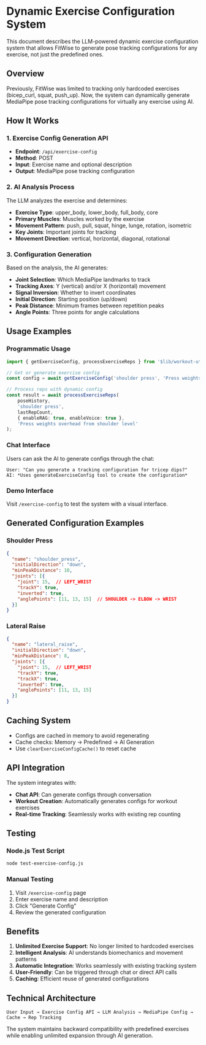 # Dynamic Exercise Configuration System

This document describes the LLM-powered dynamic exercise configuration system that allows FitWise to generate pose tracking configurations for any exercise, not just the predefined ones.

## Overview

Previously, FitWise was limited to tracking only hardcoded exercises (bicep_curl, squat, push_up). Now, the system can dynamically generate MediaPipe pose tracking configurations for virtually any exercise using AI.

## How It Works

### 1. Exercise Config Generation API
- **Endpoint**: `/api/exercise-config`
- **Method**: POST
- **Input**: Exercise name and optional description
- **Output**: MediaPipe pose tracking configuration

### 2. AI Analysis Process
The LLM analyzes the exercise and determines:
- **Exercise Type**: upper_body, lower_body, full_body, core
- **Primary Muscles**: Muscles worked by the exercise
- **Movement Pattern**: push, pull, squat, hinge, lunge, rotation, isometric
- **Key Joints**: Important joints for tracking
- **Movement Direction**: vertical, horizontal, diagonal, rotational

### 3. Configuration Generation
Based on the analysis, the AI generates:
- **Joint Selection**: Which MediaPipe landmarks to track
- **Tracking Axes**: Y (vertical) and/or X (horizontal) movement
- **Signal Inversion**: Whether to invert coordinates
- **Initial Direction**: Starting position (up/down)
- **Peak Distance**: Minimum frames between repetition peaks
- **Angle Points**: Three points for angle calculations

## Usage Examples

### Programmatic Usage

```typescript
import { getExerciseConfig, processExerciseReps } from '$lib/workout-utils';

// Get or generate exercise config
const config = await getExerciseConfig('shoulder press', 'Press weights overhead from shoulder level');

// Process reps with dynamic config
const result = await processExerciseReps(
    poseHistory, 
    'shoulder press', 
    lastRepCount, 
    { enableRAG: true, enableVoice: true },
    'Press weights overhead from shoulder level'
);
```

### Chat Interface

Users can ask the AI to generate configs through the chat:

```
User: "Can you generate a tracking configuration for tricep dips?"
AI: *Uses generateExerciseConfig tool to create the configuration*
```

### Demo Interface

Visit `/exercise-config` to test the system with a visual interface.

## Generated Configuration Examples

### Shoulder Press
```json
{
  "name": "shoulder_press",
  "initialDirection": "down",
  "minPeakDistance": 10,
  "joints": [{
    "joint": 15,  // LEFT_WRIST
    "trackY": true,
    "inverted": true,
    "anglePoints": [11, 13, 15]  // SHOULDER -> ELBOW -> WRIST
  }]
}
```

### Lateral Raise
```json
{
  "name": "lateral_raise", 
  "initialDirection": "down",
  "minPeakDistance": 8,
  "joints": [{
    "joint": 15,  // LEFT_WRIST
    "trackY": true,
    "trackX": true,
    "inverted": true,
    "anglePoints": [11, 13, 15]
  }]
}
```

## Caching System

- Configs are cached in memory to avoid regenerating
- Cache checks: Memory → Predefined → AI Generation
- Use `clearExerciseConfigCache()` to reset cache

## API Integration

The system integrates with:
- **Chat API**: Can generate configs through conversation
- **Workout Creation**: Automatically generates configs for workout exercises
- **Real-time Tracking**: Seamlessly works with existing rep counting

## Testing

### Node.js Test Script
```bash
node test-exercise-config.js
```

### Manual Testing
1. Visit `/exercise-config` page
2. Enter exercise name and description
3. Click "Generate Config"
4. Review the generated configuration

## Benefits

1. **Unlimited Exercise Support**: No longer limited to hardcoded exercises
2. **Intelligent Analysis**: AI understands biomechanics and movement patterns
3. **Automatic Integration**: Works seamlessly with existing tracking system
4. **User-Friendly**: Can be triggered through chat or direct API calls
5. **Caching**: Efficient reuse of generated configurations

## Technical Architecture

```
User Input → Exercise Config API → LLM Analysis → MediaPipe Config → Cache → Rep Tracking
```

The system maintains backward compatibility with predefined exercises while enabling unlimited expansion through AI generation.
